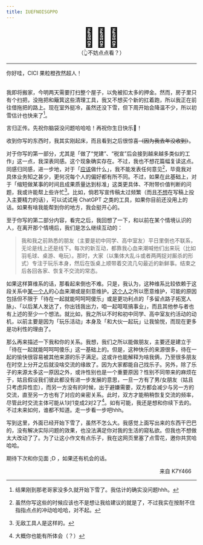 ```yaml
---
title: IUEFNOISGPPO
---
```




<style>

@media (max-width: 720px)
.look-sheet-bkg {
	background-color: #444444;
	color: #f9ffb3;
}


.container {

    font-size: 50px;
    text-align: center;
    bottom: 0;
    width: 100%;
    transition: all 1s linear;
}
.container:hover {
	text-align: center;
	  transition: 0.05s;
	  transition-duration:0.5s;
	  transform:scale(1.1);
	 transition-timing-function:ease-in;
  }

  .container:hover::after{
  	display: block;
  	font-size: 30px;
	content: "🥳祝早日康复！生日快乐！";
	padding-bottom: 1em;
  }


.to {
  text-align: left;
  font-height: 1em;
  }

.to-r {
  text-align: right;
  padding-right: 1em;
  font-height: 1em;
  }
</style>






<script data-num="1" data-interval="1500" data-speed="14" data-snow="🍫"  data-color="black" src="https://mengrru.github.io/magic-conch/snow/index.js"></script>

<script data-num="3" data-interval="1000" data-speed="10" data-snow="❅, ❆, ❈,❊, ✻" data-color="black" src="https://mengrru.github.io/magic-conch/snow/index.js"></script>


<center>
<div class = "container" title="加油小王！你真棒！">🎊🎊🎊</div>
</center>



<center>
<div>
（👆不妨点点看？）
</div>
</center>

</body>

---



<div class="to">
你好哇，CICI 果粒橙孜然超人！
</div>

<br>





我即将搬家，今明两天需要打扫整个屋子，以免被扣太多的押金。然而，房子里只有个扫把，没拖把和簸箕这些清理工具，我又不想买个新的扛着跑，所以我正在前往借拖把的路上。现在室外挺冷，虽然还没下雪，但下周开始会降温不少，所以初雪估计也快来了[^1]。

言归正传。先祝你脑袋没问题哈哈哈！再祝你生日快乐🎂！

收到你写的东西时，我其实刚起床，而且看到之后很惊喜<del>（因为我去年没收到）</del>。

对于你写的第一部分，尤其是「做了“党建”、“税宣”后会接到越来越多类似的工作」这一点，我深表同感。这个现象确实存在。不过，我也不想花篇幅复读这点。同感归同感，进一步地，对于「<u>应该</u>做什么」，我不能发表任何意见[^2]，毕竟我对具体业务知之甚少，更何况每个人的偏好都有所不同。不过，如果在此基础上，对于「缩短做某事的时间且成果质量达到标准」这类更具体、不附带价值判断的问题，我或许能帮上些许忙[^3]。比如，倘若写宣传稿太过频繁（而且<u>不想</u>在写稿上投入主要精力的话），可以试试用 ChatGPT 之类的工具，如果你目前还没用上的话。如果有啥我能帮到你的地方，我会挺开心的。

至于你写的第二部分内容，看完之后，我回想了一下，和以前在某个情境认识的人，在离开那个情境后，我们是怎么继续互动的：

> 我和我之前熟悉的朋友（主要是初中同学、高中室友）平日里倒也不联系，无论是线上还是线下。每次的新互动，都靠我心血来潮喊他们出来玩（比如羽毛球、桌游、电玩）。那时，大家（以集体大乱斗或者两两捉对厮杀的形式）专注于玩乐本身，然后在饭桌上顺带着交流几句最近的新鲜事。结束之后各回各家、恢复不交流的常态。

如果这样算维系的话，那看起来倒也不难。只是，我认为，这种维系比较依赖于这段关系中<u>某一个人</u>的心血来潮或是刻意维护。<u>这个人</u>之所以愿意维护，可能的原因包括但不限于「待在一起就能呵呵呵傻乐」或是更功利点的「多留点路子拓宽人脉」、「以后某人发达了，你出钱我出力，咱一起哐哐搞事业」，而且其他参与者也有上述的至少一个想法。就比如，我之所以不时和初中同学、高中室友约活动的动机，以前主要是因为「玩乐活动」本身及「和大伙一起玩」让我愉悦，而现在更多是功利性的理由了。

那么再来描述一下我和你的关系。我想，我们之所以能做朋友，主要还是建立于「待在一起就能呵呵呵傻乐」这一基础上的。但是，这种快乐的来源很多，待在一起的愉快很容易被其他来源的乐子满足。这或许也能解释为啥我俩，乃至很多朋友在时空上分开之后就没啥交流的缘故了。因为大家都能自己找乐子。另外，除了乐子的来源太多这一原因之外，或许性别也是一个重要原因？性别不同带来的麻烦在于，姑且假设我们彼此都没有进一步发展的意思，一旦一方有了男/女朋友（姑且只考虑异性恋），而另一方没有的时候，出于避嫌需要，双方都会减少与另一方的交流，直至另一方也有了对应的亲密关系。此时，双方才能稍稍恢复交流的频率，尽管此时交流主体可能从1对1变成2对2了[^4]。如有可能，我还是想和你续下去的。不过未来如何，谁都不知道。走一步看一步吧hhh。

写到这里，外面已经开始下雪了，虽然不怎么大。我感觉上面写出来的东西干巴巴的，没有解决实际问题的效果，也没法满足你对我的生活的窥私欲。但我也不想做太大改动了了。为了让这小作文有点乐子，我在这网页里塞了点雪花，邀你共赏哈哈哈。

期待下次和你见面 ;D ，如果还有机会的话。

[^1]: 结果刚到那老哥家没多久就开始下雪了。我估计的确实没问题hhh。
[^2]: 虽然你写这些的时候应该也不是想让我给建议的就是了，不过我实在按耐不住指指点点的冲动哈哈哈，对不起。
[^3]: 无敌工具人是这样的。
[^4]:  大概你也能有所体会（？）




<div class="to-r">
来自 K7Y466
</div>

<body>





